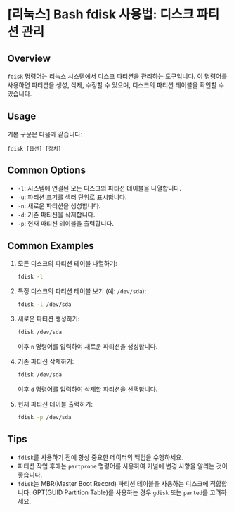 # [리눅스] Bash fdisk 사용법: 디스크 파티션 관리

## Overview
`fdisk` 명령어는 리눅스 시스템에서 디스크 파티션을 관리하는 도구입니다. 이 명령어를 사용하면 파티션을 생성, 삭제, 수정할 수 있으며, 디스크의 파티션 테이블을 확인할 수 있습니다.

## Usage
기본 구문은 다음과 같습니다:
```
fdisk [옵션] [장치]
```

## Common Options
- `-l`: 시스템에 연결된 모든 디스크의 파티션 테이블을 나열합니다.
- `-u`: 파티션 크기를 섹터 단위로 표시합니다.
- `-n`: 새로운 파티션을 생성합니다.
- `-d`: 기존 파티션을 삭제합니다.
- `-p`: 현재 파티션 테이블을 출력합니다.

## Common Examples
1. 모든 디스크의 파티션 테이블 나열하기:
   ```bash
   fdisk -l
   ```

2. 특정 디스크의 파티션 테이블 보기 (예: `/dev/sda`):
   ```bash
   fdisk -l /dev/sda
   ```

3. 새로운 파티션 생성하기:
   ```bash
   fdisk /dev/sda
   ```
   이후 `n` 명령어를 입력하여 새로운 파티션을 생성합니다.

4. 기존 파티션 삭제하기:
   ```bash
   fdisk /dev/sda
   ```
   이후 `d` 명령어를 입력하여 삭제할 파티션을 선택합니다.

5. 현재 파티션 테이블 출력하기:
   ```bash
   fdisk -p /dev/sda
   ```

## Tips
- `fdisk`를 사용하기 전에 항상 중요한 데이터의 백업을 수행하세요.
- 파티션 작업 후에는 `partprobe` 명령어를 사용하여 커널에 변경 사항을 알리는 것이 좋습니다.
- `fdisk`는 MBR(Master Boot Record) 파티션 테이블을 사용하는 디스크에 적합합니다. GPT(GUID Partition Table)를 사용하는 경우 `gdisk` 또는 `parted`를 고려하세요.